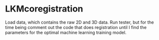 # LKMcoregistration

Load data, which contains the raw 2D and 3D data. 
Run tester, but for the time being comment out the code that does registration until I find the parameters for the optimal machine learning training model.
